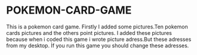 # POKEMON-CARD-GAME
This is a pokemon card game.
Firstly I added some pictures.Ten pokemon cards pictures and the others point pictures.
I added these pictures because when i coded this game i wrote picture adress.But these adresses from my desktop.
İf you run this game you should change these adresses.
